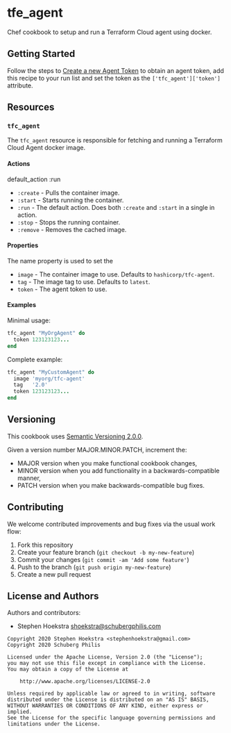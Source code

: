 # tfe_agent

Chef cookbook to setup and run a Terraform Cloud agent using docker.

## Getting Started

Follow the steps to [Create a new Agent Token](https://www.terraform.io/docs/cloud/workspaces/agent.html#create-a-new-agent-token) to obtain an agent token, add this recipe to your run list and set the token as the `['tfc_agent']['token']` attribute.

## Resources

### `tfc_agent`

The `tfc_agent` resource is responsible for fetching and running a Terraform Cloud Agent docker image.

#### Actions

default_action :run

* `:create` -  Pulls the container image.
* `:start` - Starts running the container.
* `:run` - The default action. Does both `:create` and `:start` in a single in action.
* `:stop` - Stops the running container.
* `:remove` - Removes the cached image.

#### Properties

The name property is used to set the

* `image` - The container image to use. Defaults to `hashicorp/tfc-agent`.
* `tag` - The image tag to use. Defaults to `latest`.
* `token` - The agent token to use.

#### Examples

Minimal usage:

```ruby
tfc_agent "MyOrgAgent" do
  token 123123123...
end
```

Complete example:

```ruby
tfc_agent "MyCustomAgent" do
  image 'myorg/tfc-agent'
  tag   '2.0'
  token 123123123...
end
```

## Versioning

This cookbook uses [Semantic Versioning 2.0.0](http://semver.org/).

Given a version number MAJOR.MINOR.PATCH, increment the:

* MAJOR version when you make functional cookbook changes,
* MINOR version when you add functionality in a backwards-compatible manner,
* PATCH version when you make backwards-compatible bug fixes.

## Contributing

We welcome contributed improvements and bug fixes via the usual work flow:

1. Fork this repository
1. Create your feature branch (`git checkout -b my-new-feature`)
1. Commit your changes (`git commit -am 'Add some feature'`)
1. Push to the branch (`git push origin my-new-feature`)
1. Create a new pull request

## License and Authors

Authors and contributors:

* Stephen Hoekstra <shoekstra@schubergphilis.com>

```
Copyright 2020 Stephen Hoekstra <stephenhoekstra@gmail.com>
Copyright 2020 Schuberg Philis

Licensed under the Apache License, Version 2.0 (the "License");
you may not use this file except in compliance with the License.
You may obtain a copy of the License at

    http://www.apache.org/licenses/LICENSE-2.0

Unless required by applicable law or agreed to in writing, software
distributed under the License is distributed on an "AS IS" BASIS,
WITHOUT WARRANTIES OR CONDITIONS OF ANY KIND, either express or implied.
See the License for the specific language governing permissions and
limitations under the License.
```
